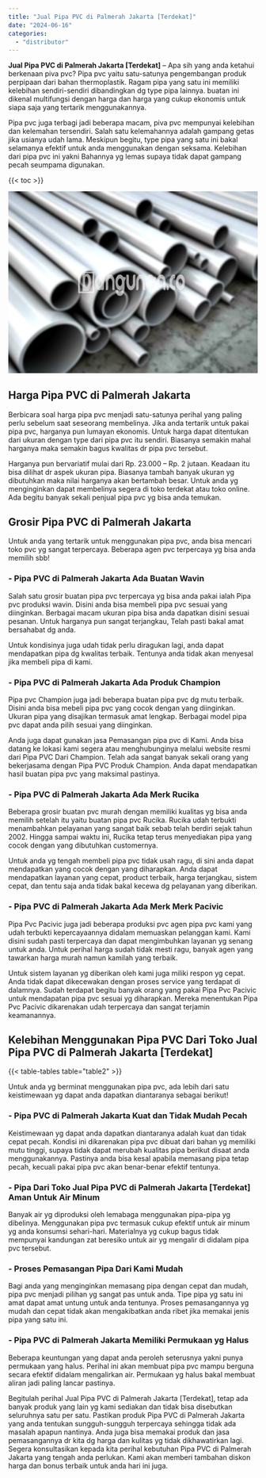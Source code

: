 ```yaml
---
title: "Jual Pipa PVC di Palmerah Jakarta [Terdekat]"
date: "2024-06-16"
categories: 
  - "distributor"
---
```


**Jual Pipa PVC di Palmerah Jakarta \[Terdekat\]** – Apa sih yang anda ketahui berkenaan piva pvc? Pipa pvc yaitu satu-satunya pengembangan produk perpipaan dari bahan thermoplastik. Ragam pipa yang satu ini memiliki kelebihan sendiri-sendiri dibandingkan dg type pipa lainnya. buatan ini dikenal multifungsi dengan harga dan harga yang cukup ekonomis untuk siapa saja yang tertarik menggunakannya.

Pipa pvc juga terbagi jadi beberapa macam, piva pvc mempunyai kelebihan dan kelemahan tersendiri. Salah satu kelemahannya adalah gampang getas jika usianya udah lama. Meskipun begitu, type pipa yang satu ini bakal selamanya efektif untuk anda menggunakan dengan seksama. Kelebihan dari pipa pvc ini yakni Bahannya yg lemas supaya tidak dapat gampang pecah seumpama digunakan.

{{< toc >}}

![Jual Pipa PVC di Palmerah Jakarta [Terdekat]](/images/jaul-pipa-pvc-48.png)

## Harga Pipa PVC di Palmerah Jakarta

Berbicara soal harga pipa pvc menjadi satu-satunya perihal yang paling perlu sebelum saat seseorang membelinya. Jika anda tertarik untuk pakai pipa pvc, harganya pun lumayan ekonomis. Untuk harga dapat ditentukan dari ukuran dengan type dari pipa pvc itu sendiri. Biasanya semakin mahal harganya maka semakin bagus kwalitas dr pipa pvc tersebut.

Harganya pun bervariatif mulai dari Rp. 23.000 – Rp. 2 jutaan. Keadaan itu bisa dilihat dr aspek ukuran pipa. Biasanya tambah banyak ukuran yg dibutuhkan maka nilai harganya akan bertambah besar. Untuk anda yg menginginkan dapat membelinya segera di toko terdekat atau toko online. Ada begitu banyak sekali penjual pipa pvc yg bisa anda temukan.

## Grosir Pipa PVC di Palmerah Jakarta

Untuk anda yang tertarik untuk menggunakan pipa pvc, anda bisa mencari toko pvc yg sangat terpercaya. Beberapa agen pvc terpercaya yg bisa anda memilih sbb!

### \- Pipa PVC di Palmerah Jakarta Ada Buatan Wavin

Salah satu grosir buatan pipa pvc terpercaya yg bisa anda pakai ialah Pipa pvc produksi wavin. Disini anda bisa membeli pipa pvc sesuai yang diinginkan. Berbagai macam ukuran pipa bisa anda dapatkan disini sesuai pesanan. Untuk harganya pun sangat terjangkau, Telah pasti bakal amat bersahabat dg anda.

Untuk kondisinya juga udah tidak perlu diragukan lagi, anda dapat mendapatkan pipa dg kwalitas terbaik. Tentunya anda tidak akan menyesal jika membeli pipa di kami.

### \- Pipa PVC di Palmerah Jakarta Ada Produk Champion

Pipa pvc Champion juga jadi beberapa buatan pipa pvc dg mutu terbaik. Disini anda bisa mebeli pipa pvc yang cocok dengan yang diinginkan. Ukuran pipa yang disajikan termasuk amat lengkap. Berbagai model pipa pvc dapat anda pilih sesuai yang diinginkan.

Anda juga dapat gunakan jasa Pemasangan pipa pvc di Kami. Anda bisa datang ke lokasi kami segera atau menghubunginya melalui website resmi dari Pipa PVC Dari Champion. Telah ada sangat banyak sekali orang yang bekerjasama dengan Pipa PVC Produk Champion. Anda dapat mendapatkan hasil buatan pipa pvc yang maksimal pastinya.

### \- Pipa PVC di Palmerah Jakarta Ada Merk Rucika

Beberapa grosir buatan pvc murah dengan memiliki kualitas yg bisa anda memilih setelah itu yaitu buatan pipa pvc Rucika. Rucika udah terbukti menambahkan pelayanan yang sangat baik sebab telah berdiri sejak tahun 2002. Hingga sampai waktu ini, Rucika tetap terus menyediakan pipa yang cocok dengan yang dibutuhkan customernya.

Untuk anda yg tengah membeli pipa pvc tidak usah ragu, di sini anda dapat mendapatkan yang cocok dengan yang diharapkan. Anda dapat mendapatkan layanan yang cepat, product terbaik, harga terjangkau, sistem cepat, dan tentu saja anda tidak bakal kecewa dg pelayanan yang diberikan.

### \- Pipa PVC di Palmerah Jakarta Ada Merk Merk Pacivic

Pipa Pvc Pacivic juga jadi beberapa produksi pvc agen pipa pvc kami yang udah terbukti kepercayaannya didalam memuaskan pelanggan kami. Kami disini sudah pasti terpercaya dan dapat mengimbuhkan layanan yg senang untuk anda. Untuk perihal harga sudah tidak mesti ragu, banyak agen yang tawarkan harga murah namun kamilah yang terbaik.

Untuk sistem layanan yg diberikan oleh kami juga miliki respon yg cepat. Anda tidak dapat dikecewakan dengan proses service yang terdapat di dalamnya. Sudah terdapat begitu banyak orang yang pakai Pipa Pvc Pacivic untuk mendapatan pipa pvc sesuai yg diharapkan. Mereka menentukan Pipa Pvc Pacivic dikarenakan udah terpercaya dan sangat terjamin keamanannya.

## Kelebihan Menggunakan Pipa PVC Dari Toko Jual Pipa PVC di Palmerah Jakarta \[Terdekat\]

{{< table-tables table="table2" >}}

Untuk anda yg berminat menggunakan pipa pvc, ada lebih dari satu keistimewaan yg dapat anda dapatkan diantaranya sebagai berikut!

### \- Pipa PVC di Palmerah Jakarta Kuat dan Tidak Mudah Pecah

Keistimewaan yg dapat anda dapatkan diantaranya adalah kuat dan tidak cepat pecah. Kondisi ini dikarenakan pipa pvc dibuat dari bahan yg memiliki mutu tinggi, supaya tidak dapat merubah kualitas pipa berikut disaat anda menggunakannya. Pastinya anda bisa kesal apabila memasang pipa tetap pecah, kecuali pakai pipa pvc akan benar-benar efektif tentunya.

### \- Pipa Dari Toko Jual Pipa PVC di Palmerah Jakarta \[Terdekat\] Aman Untuk Air Minum

Banyak air yg diproduksi oleh lemabaga menggunakan pipa-pipa yg dibelinya. Menggunakan pipa pvc termasuk cukup efektif untuk air minum yg anda konsumsi sehari-hari. Materialnya yg cukup bagus tidak mempunyai kandungan zat beresiko untuk air yg mengalir di didalam pipa pvc tersebut.

### \- Proses Pemasangan Pipa Dari Kami Mudah

Bagi anda yang menginginkan memasang pipa dengan cepat dan mudah, pipa pvc menjadi pilihan yg sangat pas untuk anda. Tipe pipa yg satu ini amat dapat amat untung untuk anda tentunya. Proses pemasangannya yg mudah dan cepat tidak akan mengakibatkan anda ribet jika memakai jenis pipa yang satu ini.

### \- Pipa PVC di Palmerah Jakarta Memiliki Permukaan yg Halus

Beberapa keuntungan yang dapat anda peroleh seterusnya yakni punya permukaan yang halus. Perihal ini akan membuat pipa pvc mampu berguna secara efektif didalam mengalirkan air. Permukaan yg halus bakal membuat aliran jadi paling lancar pastinya.

Begitulah perihal Jual Pipa PVC di Palmerah Jakarta \[Terdekat\], tetap ada banyak produk yang lain yg kami sediakan dan tidak bisa disebutkan seluruhnya satu per satu. Pastikan produk Pipa PVC di Palmerah Jakarta yang anda tentukan sungguh-sungguh terpercaya sehingga tidak ada masalah apapun nantinya. Anda juga bisa memakai produk dan jasa pemasangannya dr kita dg harga dan kulitas yg tidak dikhawatirkan lagi. Segera konsultasikan kepada kita perihal kebutuhan Pipa PVC di Palmerah Jakarta yang tengah anda perlukan. Kami akan memberi tambahan diskon harga dan bonus terbaik untuk anda hari ini juga.
